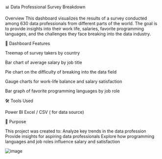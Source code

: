 📊 Data Professional Survey Breakdown

Overview
This dashboard visualizes the results of a survey conducted among 630 data professionals from different parts of the world. The goal is to provide insights into their work life, salaries, favorite programming languages, and the challenges they face breaking into the data industry.

📌 Dashboard Features

Treemap of survey takers by country

Bar chart of average salary by job title

Pie chart on the difficulty of breaking into the data field

Gauge charts for work-life balance and salary satisfaction

Bar graph of favorite programming languages by job role

🛠️ Tools Used

Power BI 
Excel / CSV ( for data source)

🧠 Purpose

This project was created to:
Analyze key trends in the data profession
Provide insights for aspiring data professionals
Explore how programming languages and job roles influence salary and satisfaction

![image](https://github.com/user-attachments/assets/b937eb4e-0fd5-4d82-9336-d921555ad0c5)

